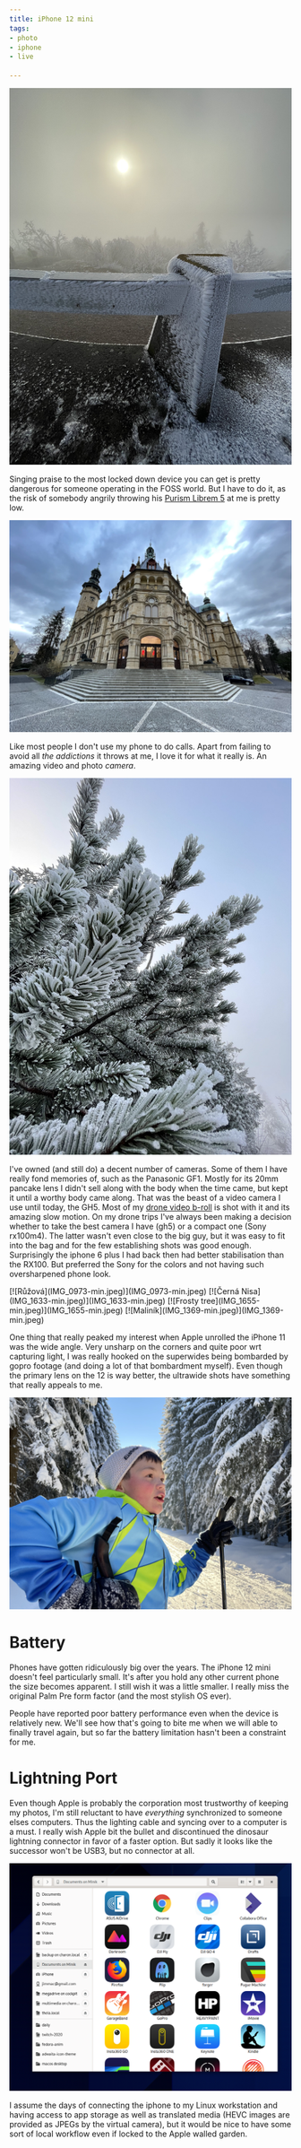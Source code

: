 ```yaml
---
title: iPhone 12 mini
tags:
- photo
- iphone
- live

---
```


![Ještěd](IMG_0554-min.jpeg)

Singing praise to the most locked down device you can get is pretty dangerous for someone operating in the FOSS world. But I have to do it, as the risk of somebody angrily throwing his [Purism Librem 5](https://puri.sm/products/librem-5/) at me is pretty low.

![Severočeské muzeum](IMG_0986-min.jpeg)

Like most people I don't use my phone to do calls. Apart from failing to avoid all *the addictions* it throws at me, I love it for what it really is. An amazing video and photo *camera*.

![Frost on Ještěd](IMG_0626-min.jpeg)

I've owned (and still do) a decent number of cameras. Some of them I have really fond memories of, such as the Panasonic GF1. Mostly for its 20mm pancake lens I didn't sell along with the body when the time came, but kept it until a worthy body came along. That was the beast of a video camera I use until today, the GH5. Most of my [drone video b-roll](https://www.youtube.com/watch?v=MTLVFsEaOCg) is shot with it and its amazing slow motion. On my drone trips I've always been making a decision whether to take the best camera I have (gh5) or a compact one (Sony rx100m4). The latter wasn't even close to the big guy, but it was easy to fit into the bag and for the few establishing shots was good enough. Surprisingly the iphone 6 plus I had back then had better stabilisation than the RX100. But preferred the Sony for the colors and not having such oversharpened phone look.

<div class="inlineimgs" markdown="1">
[![Růžová](IMG_0973-min.jpeg)](IMG_0973-min.jpeg)
[![Černá Nisa](IMG_1633-min.jpeg)](IMG_1633-min.jpeg)
[![Frosty tree](IMG_1655-min.jpeg)](IMG_1655-min.jpeg)
[![Maliník](IMG_1369-min.jpeg)](IMG_1369-min.jpeg)
</div>

One thing that really peaked my interest when Apple unrolled the iPhone 11 was the wide angle. Very unsharp on the corners and quite poor wrt capturing light, I was really hooked on the superwides being bombarded by gopro footage (and doing a lot of that bombardment myself). Even though the primary lens on the 12 is way better, the ultrawide shots have something that really appeals to me.

![Bedřichov](IMG_1689-min.jpeg)

# Battery

Phones have gotten ridiculously big over the years. The iPhone 12 mini doesn't feel particularly small. It's after you hold any other current phone the size becomes apparent. I still wish it was a little smaller. I really miss the original Palm Pre form factor (and the most stylish OS ever).

People have reported poor battery performance even when the device is relatively new. We'll see how that's going to bite me when we will able to finally travel again, but so far the battery limitation hasn't been a constraint for me. 

# Lightning Port

Even though Apple is probably the corporation most trustworthy of keeping my photos, I'm still reluctant to have *everything* synchronized to someone elses computers. Thus the lighting cable and syncing over to a computer is a must. I really wish Apple bit the bullet and discontinued the dinosaur lightning connector in favor of a faster option. But sadly it looks like the successor won't be USB3, but no connector at all. 

![Accessing App silos with Nautilus](iphone-nautilus.png)

I assume the days of connecting the iphone to my Linux workstation and having access to app storage as well as translated media (HEVC images are provided as JPEGs by the virtual camera), but it would be nice to have some sort of local workflow even if locked to the Apple walled garden.

